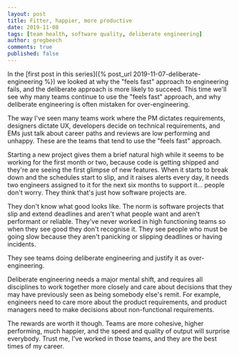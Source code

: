 ```yaml
---
layout: post
title: Fitter, happier, more productive
date: 2019-11-08
tags: [team health, software quality, deliberate engineering]
author: gregbeech
comments: true
published: false
---
```


In the [first post in this series]({% post_url 2019-11-07-deliberate-engineering %}) we looked at why the "feels fast" approach to engineering fails, and the deliberate approach is more likely to succeed. This time we'll see why many teams continue to use the "feels fast" approach, and why deliberate engineering is often mistaken for over-engineering.

The way I've seen many teams work where the PM dictates requirements, designers dictate UX, developers decide on technical requirements, and EMs just talk about career paths and reviews are low performing and unhappy. These are the teams that tend to use the "feels fast" approach.

Starting a new project gives them a brief natural high while it seems to be working for the first month or two, because code is getting shipped and they're are seeing the first glimpse of new features. When it starts to break down and the schedules start to slip, and it raises alerts every day, it needs two engineers assigned to it for the next six months to support it... people don't worry. They think that's just how software projects are.

They don't know what good looks like. The norm is software projects that slip and extend deadlines and aren't what people want and aren't performant or reliable. They've never worked in high functioning teams so when they see good they don't recognise it. They see people who must be going slow because they aren't panicking or slipping deadlines or having incidents.

They see teams doing deliberate engineering and justify it as over-engineering.

Deliberate engineering needs a major mental shift, and requires all disciplines to work together more closely and care about decisions that they may have previously seen as being somebody else's remit. For example, engineers need to care more about the product requirements, and product managers need to make decisions about non-functional requirements.

The rewards are worth it though. Teams are more cohesive, higher performing, much happier, and the speed and quality of output will surprise everybody. Trust me, I've worked in those teams, and they are the best times of my career.
